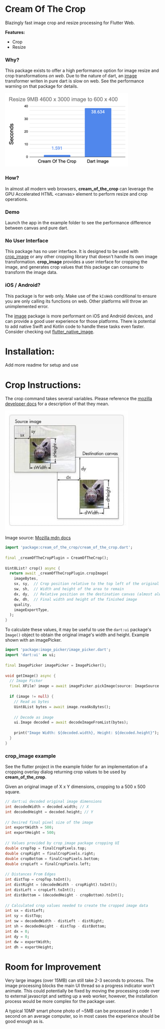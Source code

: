 # Cream Of The Crop
Blazingly fast image crop and resize processing for Flutter Web.

**Features:**
- Crop
- Resize

### Why?
This package exists to offer a high performance option for image resize and crop transformations _on web_. 
Due to the nature of dart, an [image](https://pub.dev/packages/image) transformer writen in pure dart is slow on web. See the performance warning on that package for details.

<img src="./assets/benchmark-dart-vs-canvas.png" alt="Dart Image vs Cream Of The Crop Benchmark. 1.591 vs 38.634" width="400" />

### How?

In almost all modern web browsers, **cream_of_the_crop** can leverage the GPU Accelerated HTML &lt;canvas&gt; element to perform resize and crop operations.

### Demo
Launch the app in the example folder to see the performance difference between canvas and pure dart.

### No User Interface
This package has no user interface. It is designed to be used with [crop_image](https://pub.dev/packages/crop_image)
or any other cropping library that doesn't handle its own image transformation. **crop_image** provides a user interface
for cropping the image, and generates crop values that this package can consume to transform the image data.

### iOS / Android?
This package is for web only. Make use of the `kIsWeb` conditional to ensure you are only calling its functions on web.
Other platforms will throw an unimplemented error.

The [image](https://pub.dev/packages/image) package is more performant on iOS and Android devices, and can
provide a good user experience for those platforms. There is potential to add native Swift and Kotlin code to
handle these tasks even faster. Consider checking out [flutter_native_image](https://pub.dev/packages/flutter_native_image).

# Installation:
Add more readme for setup and use

# Crop Instructions:
The crop command takes several variables. Please reference the [mozilla developer docs](https://developer.mozilla.org/en-US/docs/Web/API/CanvasRenderingContext2D/drawImage)
for a description of that they mean.

<img src="./assets/canvas_drawImage_vars.jpeg" alt="Dart Image vs Cream Of The Crop Benchmark. 1.591 vs 38.634" width="400" />

Image source: [Mozilla mdn docs](https://developer.mozilla.org/en-US/docs/Web/API/CanvasRenderingContext2D/drawImage)

```dart
import 'package:cream_of_the_crop/cream_of_the_crop.dart';

final _creamOfTheCropPlugin = CreamOfTheCrop();

Uint8List? crop() async {
  return await _creamOfTheCropPlugin.cropImage(
    imageBytes,
    sx, sy,  // Crop position relative to the top left of the original image
    sw, sh,  // Width and height of the area to remain
    dx, dy,  // Relative position on the destination canvas (almost always 0,0 since creating a canvas larger than the desired image is not supported right now)
    dw, dh,  // Final width and height of the finished image
    quality, 
    imageExportType,
  );
}
```

To calculate these values, it may be useful to use the `dart:ui` package's `Image()` object to obtain the original image's width and height.
Example shown with an imagePicker.
```dart
import 'package:image_picker/image_picker.dart';
import 'dart:ui' as ui;

final ImagePicker imagePicker = ImagePicker();

void getImage() async {
  // Image Picker
  final XFile? image = await imagePicker.pickImage(source: ImageSource.gallery);

  if (image != null) {
    // Read as bytes
    Uint8List bytes = await image.readAsBytes();

    // Decode as image
    ui.Image decoded = await decodeImageFromList(bytes);
    
    print("Image Width: ${decoded.width}, Height: ${decoded.height}");
  }
}
```

### crop_image example
See the flutter project in the example folder for an implementation of a cropping overlay dialog returning
crop values to be used by **cream_of_the_crop**.

Given an original image of X x Y dimensions, cropping to a 500 x 500 square.
```dart
// dart:ui decoded original image dimensions
int decodedWidth = decoded.width; // X
int decodedHeight = decoded.height; // Y

// Desired final pixel size of the image
int exportWidth = 500;
int exportHeight = 500;

// Values provided by crop_image package cropping UI
double cropTop = finalCropPixels.top;
double cropRight = finalCropPixels.right;
double cropBottom = finalCropPixels.bottom;
double cropLeft = finalCropPixels.left;

// Distances From Edges
int distTop = cropTop.toInt();
int distRight = (decodedWidth - cropRight).toInt();
int distLeft = cropLeft.toInt();
int distBottom = (decodedHeight - cropBottom).toInt();

// Calculated crop values needed to create the cropped image data
int sx = distLeft;
int sy = distTop;
int sw = decodedWidth - distLeft - distRight;
int sh = decodedHeight - distTop - distBottom;
int dx = 0;
int dy = 0;
int dw = exportWidth;
int dh = exportHeight;
```


# Room for Improvement
Very large images (over 15MB) can still take 2-3 seconds to process. The image processing blocks the main UI thread so a progress indicator won't animate.
This could potentially be fixed by moving the processing code over to external javascript and setting up a web worker, however, the installation
process would be more complex for the package user.

A typical 10MP smart phone photo of ~5MB can be processed in under 1 second on an average computer, so in most cases the experience should be good enough as is.